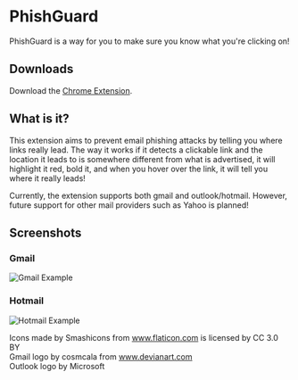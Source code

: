 # PhishGuard
PhishGuard is a way for you to make sure you know what you're clicking on!

## Downloads
Download the [Chrome Extension](https://chrome.google.com/webstore/detail/phishguard/ngafnigajpgginnijhfcbeikpakecppl?utm_source=gmail).

## What is it?
This extension aims to prevent email phishing attacks by telling you where links really lead. The way it works if it detects a clickable link and the location it leads to is somewhere different from what is advertised, it will highlight it red, bold it, and when you hover over the link, it will tell you where it really leads!

Currently, the extension supports both gmail and outlook/hotmail. However, future support for other mail providers such as Yahoo is planned!

## Screenshots
### Gmail
![Gmail Example](https://i.imgur.com/7hU1JO8.png "Gmail Example")
### Hotmail
![Hotmail Example](https://i.imgur.com/ufNkWlZ.png "Hotmail Example")

Icons made by Smashicons from www.flaticon.com is licensed by CC 3.0 BY  
Gmail logo by cosmcala from www.devianart.com  
Outlook logo by Microsoft  